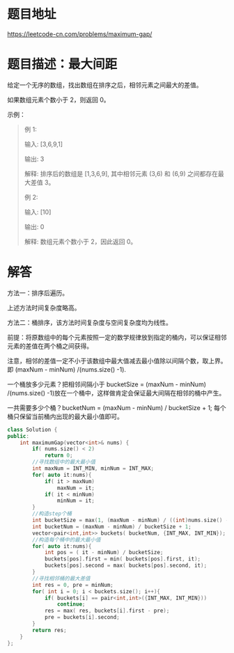 # 题目地址

https://leetcode-cn.com/problems/maximum-gap/

# 题目描述：最大间距

给定一个无序的数组，找出数组在排序之后，相邻元素之间最大的差值。

如果数组元素个数小于 2，则返回 0。

示例：
>例 1:
>
>输入: [3,6,9,1]
>
>输出: 3
>
>解释: 排序后的数组是 [1,3,6,9], 其中相邻元素 (3,6) 和 (6,9) 之间都存在最大差值 3。
>
>例 2:
>
>输入: [10]
>
>输出: 0
>
>解释: 数组元素个数小于 2，因此返回 0。


# 解答
方法一：排序后遍历。

上述方法时间复杂度略高。

方法二：桶排序，该方法时间复杂度与空间复杂度均为线性。

前提：将原数组中的每个元素按照一定的数学规律放到指定的桶内，可以保证相邻元素的差值在两个桶之间获得。

注意，相邻的差值一定不小于该数组中最大值减去最小值除以间隔个数，取上界。即 (maxNum - minNum) /(nums.size() -1).

一个桶放多少元素？把相邻间隔小于 bucketSize = (maxNum - minNum) /(nums.size() -1)放在一个桶中，这样做肯定会保证最大间隔在相邻的桶中产生。

一共需要多少个桶？bucketNum = (maxNum - minNum) / bucketSize + 1;
每个桶只保留当前桶内出现的最大最小值即可。
```cpp
class Solution {
public:
    int maximumGap(vector<int>& nums) {
        if( nums.size() < 2)
            return 0;
        //寻找数组中的最大最小值
        int maxNum = INT_MIN, minNum = INT_MAX;
        for( auto it:nums){
            if( it > maxNum)
                maxNum = it;
            if( it < minNum)
                minNum = it;
        }
        //构造step个桶
        int bucketSize = max(1, (maxNum - minNum) / ((int)nums.size() - 1) );   //每个桶中的元素个数
        int bucketNum = (maxNum - minNum) / bucketSize + 1;               //桶的个数
        vector<pair<int,int>> buckets( bucketNum, {INT_MAX, INT_MIN});    //pair中分别为最小值、最大值
        //构造每个桶中的最大最小值
        for( auto it:nums){
            int pos = ( it - minNum) / bucketSize;
            buckets[pos].first = min( buckets[pos].first, it);
            buckets[pos].second = max( buckets[pos].second, it);    
        }
        //寻找相邻桶的最大差值
        int res = 0, pre = minNum;
        for( int i = 0; i < buckets.size(); i++){
            if( buckets[i] == pair<int,int>({INT_MAX, INT_MIN}))
                continue;
            res = max( res, buckets[i].first - pre);
            pre = buckets[i].second;
        }
        return res;
    }
};
```
